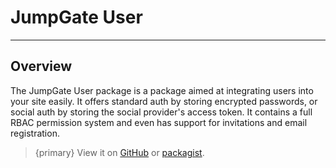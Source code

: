 # JumpGate User

---

<a name="overview"></a>
## Overview

The JumpGate User package is a package aimed at integrating users into your site easily.  It offers standard auth by storing 
encrypted passwords, or social auth by storing the social provider's access token.  It contains a full RBAC permission 
system and even has support for invitations and email registration.

> {primary} View it on [GitHub](https://github.com/jumpgateio/users) or [packagist](https://packagist.org/packages/jumpgate/users).

